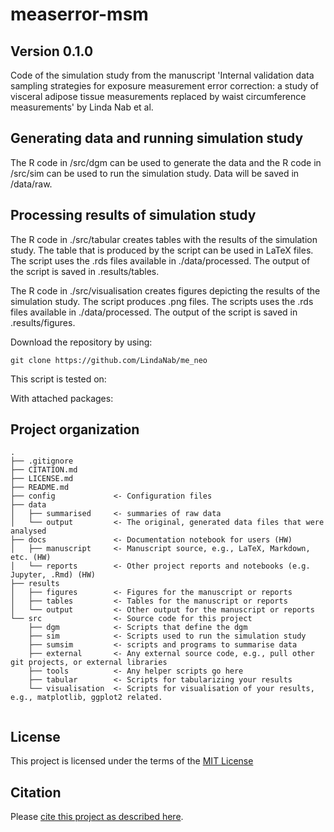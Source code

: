 # measerror-msm

## Version 0.1.0
Code of the simulation study from the manuscript 'Internal validation data sampling strategies for exposure measurement error correction:  a study of visceral adipose tissue measurements replaced by waist circumference measurements' by Linda Nab et al.

## Generating data and running simulation study
The R code in /src/dgm can be used to generate the data and the R code in /src/sim can be used to run the simulation study. Data will be saved in /data/raw.

## Processing results of simulation study
The R code in ./src/tabular creates tables with the results of the simulation study. The table that is produced by the script can be used in LaTeX files. The script uses the .rds files available in ./data/processed. The output of the script is saved in .results/tables.

The R code in ./src/visualisation creates figures depicting the results of the simulation study. The script produces .png files. The scripts uses the .rds files available in ./data/processed. The output of the script is saved in .results/figures.

Download the repository by using:
```console
git clone https://github.com/LindaNab/me_neo
```

This script is tested on:


With attached packages:


## Project organization

```
.
├── .gitignore
├── CITATION.md
├── LICENSE.md
├── README.md
├── config             <- Configuration files
├── data
│   ├── summarised     <- summaries of raw data
│   └── output         <- The original, generated data files that were analysed
├── docs               <- Documentation notebook for users (HW)
│   ├── manuscript     <- Manuscript source, e.g., LaTeX, Markdown, etc. (HW)
│   └── reports        <- Other project reports and notebooks (e.g. Jupyter, .Rmd) (HW)
├── results
│   ├── figures        <- Figures for the manuscript or reports
│   ├── tables         <- Tables for the manuscript or reports
│   └── output         <- Other output for the manuscript or reports
└── src                <- Source code for this project
    ├── dgm            <- Scripts that define the dgm
    ├── sim            <- Scripts used to run the simulation study
    ├── sumsim         <- scripts and programs to summarise data
    ├── external       <- Any external source code, e.g., pull other git projects, or external libraries
    ├── tools          <- Any helper scripts go here
    ├── tabular        <- Scripts for tabularizing your results
    └── visualisation  <- Scripts for visualisation of your results, e.g., matplotlib, ggplot2 related.


```


## License

This project is licensed under the terms of the [MIT License](/LICENSE.md)

## Citation

Please [cite this project as described here](/CITATION.md).
